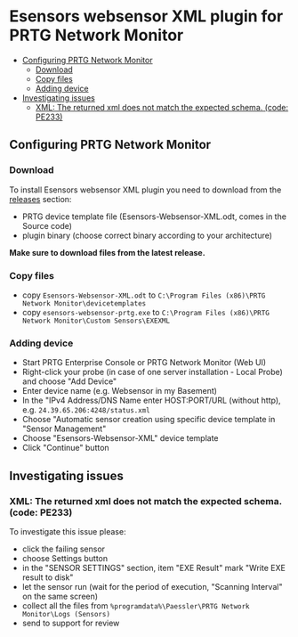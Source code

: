 # Esensors websensor XML plugin for PRTG Network Monitor

* [Configuring PRTG Network Monitor](#configuring-prtg-network-monitor)
  * [Download](#download)
  * [Copy files](#copy-files)
  * [Adding device](#adding-device)
* [Investigating issues](#investigating-issues)
  * [XML: The returned xml does not match the expected schema. (code: PE233)](#xml-the-returned-xml-does-not-match-the-expected-schema-code-pe233)

## Configuring PRTG Network Monitor

### Download
To install Esensors websensor XML plugin you need to download
from the [releases](https://github.com/Esensors/prtg-xml/releases) section:
* PRTG device template file (Esensors-Websensor-XML.odt, comes in the Source code)
* plugin binary (choose correct binary according to your architecture)

**Make sure to download files from the latest release.**

### Copy files
* copy `Esensors-Websensor-XML.odt` to `C:\Program Files (x86)\PRTG Network Monitor\devicetemplates`
* copy `esensors-websensor-prtg.exe` to `C:\Program Files (x86)\PRTG Network Monitor\Custom Sensors\EXEXML`

### Adding device
* Start PRTG Enterprise Console or PRTG Network Monitor (Web UI)
* Right-click your probe (in case of one server installation - Local Probe) and choose "Add Device"
* Enter device name (e.g. Websensor in my Basement)
* In the "IPv4 Address/DNS Name enter HOST:PORT/URL (without http),
  e.g. `24.39.65.206:4248/status.xml`
* Choose "Automatic sensor creation using specific device template in "Sensor Management"
* Choose "Esensors-Websensor-XML" device template
* Click "Continue" button 

## Investigating issues

### XML: The returned xml does not match the expected schema. (code: PE233)

To investigate this issue please:
* click the failing sensor
* choose Settings button
* in the "SENSOR SETTINGS" section, item "EXE Result" mark "Write EXE result to disk"
* let the sensor run (wait for the period of execution, "Scanning Interval" on the same screen)
* collect all the files from `%programdata%\Paessler\PRTG Network Monitor\Logs (Sensors)`
* send to support for review
